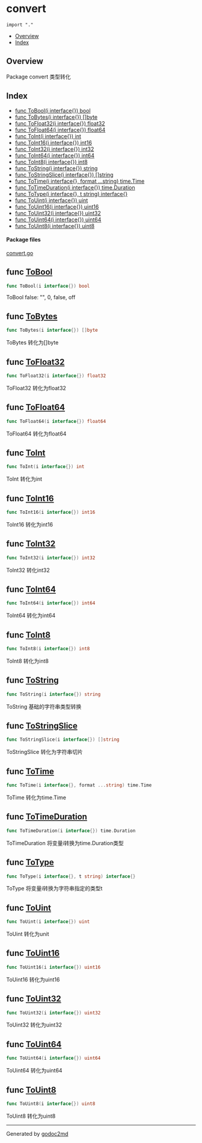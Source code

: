 

# convert
`import "."`

* [Overview](#pkg-overview)
* [Index](#pkg-index)

## <a name="pkg-overview">Overview</a>
Package convert 类型转化




## <a name="pkg-index">Index</a>
* [func ToBool(i interface{}) bool](#ToBool)
* [func ToBytes(i interface{}) []byte](#ToBytes)
* [func ToFloat32(i interface{}) float32](#ToFloat32)
* [func ToFloat64(i interface{}) float64](#ToFloat64)
* [func ToInt(i interface{}) int](#ToInt)
* [func ToInt16(i interface{}) int16](#ToInt16)
* [func ToInt32(i interface{}) int32](#ToInt32)
* [func ToInt64(i interface{}) int64](#ToInt64)
* [func ToInt8(i interface{}) int8](#ToInt8)
* [func ToString(i interface{}) string](#ToString)
* [func ToStringSlice(i interface{}) []string](#ToStringSlice)
* [func ToTime(i interface{}, format ...string) time.Time](#ToTime)
* [func ToTimeDuration(i interface{}) time.Duration](#ToTimeDuration)
* [func ToType(i interface{}, t string) interface{}](#ToType)
* [func ToUint(i interface{}) uint](#ToUint)
* [func ToUint16(i interface{}) uint16](#ToUint16)
* [func ToUint32(i interface{}) uint32](#ToUint32)
* [func ToUint64(i interface{}) uint64](#ToUint64)
* [func ToUint8(i interface{}) uint8](#ToUint8)


#### <a name="pkg-files">Package files</a>
[convert.go](/src/target/convert.go) 





## <a name="ToBool">func</a> [ToBool](/src/target/convert.go?s=3751:3782#L172)
``` go
func ToBool(i interface{}) bool
```
ToBool false: "", 0, false, off



## <a name="ToBytes">func</a> [ToBytes](/src/target/convert.go?s=2257:2291#L103)
``` go
func ToBytes(i interface{}) []byte
```
ToBytes 转化为[]byte



## <a name="ToFloat32">func</a> [ToFloat32](/src/target/convert.go?s=6581:6618#L356)
``` go
func ToFloat32(i interface{}) float32
```
ToFloat32 转化为float32



## <a name="ToFloat64">func</a> [ToFloat64](/src/target/convert.go?s=6792:6829#L368)
``` go
func ToFloat64(i interface{}) float64
```
ToFloat64 转化为float64



## <a name="ToInt">func</a> [ToInt](/src/target/convert.go?s=3990:4019#L186)
``` go
func ToInt(i interface{}) int
```
ToInt 转化为int



## <a name="ToInt16">func</a> [ToInt16](/src/target/convert.go?s=4773:4806#L238)
``` go
func ToInt16(i interface{}) int16
```
ToInt16 转化为int16



## <a name="ToInt32">func</a> [ToInt32](/src/target/convert.go?s=4931:4964#L249)
``` go
func ToInt32(i interface{}) int32
```
ToInt32 转化int32



## <a name="ToInt64">func</a> [ToInt64](/src/target/convert.go?s=5092:5125#L260)
``` go
func ToInt64(i interface{}) int64
```
ToInt64 转化为int64



## <a name="ToInt8">func</a> [ToInt8](/src/target/convert.go?s=4616:4647#L227)
``` go
func ToInt8(i interface{}) int8
```
ToInt8 转化为int8



## <a name="ToString">func</a> [ToString](/src/target/convert.go?s=2441:2476#L114)
``` go
func ToString(i interface{}) string
```
ToString 基础的字符串类型转换



## <a name="ToStringSlice">func</a> [ToStringSlice](/src/target/convert.go?s=3408:3450#L155)
``` go
func ToStringSlice(i interface{}) []string
```
ToStringSlice 转化为字符串切片



## <a name="ToTime">func</a> [ToTime](/src/target/convert.go?s=1450:1504#L67)
``` go
func ToTime(i interface{}, format ...string) time.Time
```
ToTime 转化为time.Time



## <a name="ToTimeDuration">func</a> [ToTimeDuration](/src/target/convert.go?s=2142:2190#L98)
``` go
func ToTimeDuration(i interface{}) time.Duration
```
ToTimeDuration 将变量i转换为time.Duration类型



## <a name="ToType">func</a> [ToType](/src/target/convert.go?s=711:759#L25)
``` go
func ToType(i interface{}, t string) interface{}
```
ToType 将变量i转换为字符串指定的类型t



## <a name="ToUint">func</a> [ToUint](/src/target/convert.go?s=5251:5282#L271)
``` go
func ToUint(i interface{}) uint
```
ToUint 转化为unit



## <a name="ToUint16">func</a> [ToUint16](/src/target/convert.go?s=6075:6110#L323)
``` go
func ToUint16(i interface{}) uint16
```
ToUint16 转化为uint16



## <a name="ToUint32">func</a> [ToUint32](/src/target/convert.go?s=6243:6278#L334)
``` go
func ToUint32(i interface{}) uint32
```
ToUint32 转化为uint32



## <a name="ToUint64">func</a> [ToUint64](/src/target/convert.go?s=6411:6446#L345)
``` go
func ToUint64(i interface{}) uint64
```
ToUint64 转化为uint64



## <a name="ToUint8">func</a> [ToUint8](/src/target/convert.go?s=5911:5944#L312)
``` go
func ToUint8(i interface{}) uint8
```
ToUint8 转化为uint8








- - -
Generated by [godoc2md](http://godoc.org/github.com/davecheney/godoc2md)
